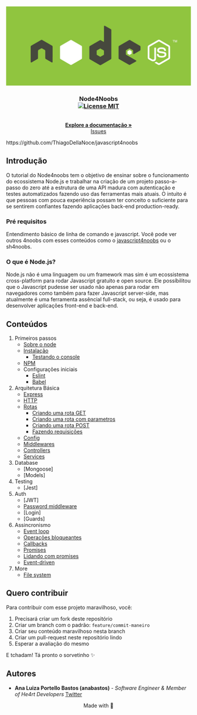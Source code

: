 <p align="center">
  <a href="https://github.com/anabastos/node4noobs">
    <img src="./assets/node.jpeg" alt="Logo">
  </a>
</p>

<h3 align="center">
  Node4Noobs
  <br />
  <a href="https://opensource.org/licenses/MIT">
    <img src="https://img.shields.io/badge/License-MIT-blue.svg" alt="License MIT">
  </a>
</h3>

<p align="center">
  <br />
  <a href="#conteúdos"><strong>Explore a documentação »</strong></a>
  <br />
  <a href="https://github.com/anabastos/node4noobs/issues">Issues</a>
  <br />
</p>https://github.com/ThiagoDellaNoce/javascript4noobs

## Introdução
O tutorial do Node4noobs tem o objetivo de ensinar sobre o funcionamento do ecossistema Node.js e trabalhar na criação de um projeto passo-a-passo do zero até a estrutura de uma API madura com autenticação e testes automatizados fazendo uso das ferramentas mais atuais.
O intuito é que pessoas com pouca experiência possam ter conceito o suficiente para se sentirem confiantes fazendo aplicações back-end production-ready.

### Pré requisitos
Entendimento básico de linha de comando e javascript. Você pode ver outros 4noobs com esses conteúdos como o [javascript4noobs](https://github.com/ThiagoDellaNoce/javascript4noobs) ou o sh4noobs.

### O que é Node.js?
Node.js não é uma linguagem ou um framework mas sim é um ecossistema cross-platform para rodar Javascript gratuito e open source.
Ele possíbilitou que o Javascript pudesse ser usado não apenas para rodar em navegadores como também para fazer Javascript server-side, mas atualmente é uma ferramenta assêncial full-stack, ou seja, é usado para desenvolver aplicações front-end e back-end. 

## Conteúdos
1. Primeiros passos
    - [Sobre o node](./contents/1-primeiros-passos/sobre.md)
    - [Instalação](./contents/1-primeiros-passos/instalacao.md)
        * [Testando o console]()
    - [NPM](./contents/1-primeiros-passos/npm.md)
    - Configurações iniciais
        * [Eslint]()
        * [Babel]()
2. Arquitetura Básica
    - [Express]()
    - [HTTP]()
    - [Rotas]()
        * [Criando uma rota GET]()
        * [Criando uma rota com parametros]()
        * [Criando uma rota POST]()
        * [Fazendo requisições]()
    - [Config]()
    - [Middlewares]()
    - [Controllers]()
    - [Services]()
3. Database
    - [Mongoose]
    - [Models]
3. Testing
    - [Jest]
4. Auth
    - [JWT]
    - [Password middleware]()
    - [Login]
    - [Guards]
4. Assincronismo
    - [Event loop]()
    - [Operações bloqueantes]()
    - [Callbacks]()
    - [Promises]()
    - [Lidando com promises]()
    - [Event-driven]()
5. More
    - [File system]()

## Quero contribuir

Para contribuir com esse projeto maravilhoso, você:

1. Precisará criar um fork deste repositório
2. Criar um branch com o padrão: `feature/commit-maneiro`
3. Criar seu conteúdo maravilhoso nesta branch
4. Criar um pull-request neste repositório lindo
5. Esperar a avaliação do mesmo

E tchadam! Tá pronto o sorvetinho ✨

## Autores

- **Ana Luiza Portello Bastos (anabastos)** - _Software Engineer & Member of He4rt Developers_ [Twitter](https://twitter.com/naluhh)

<p align="center">
  Made with 💜
</p>